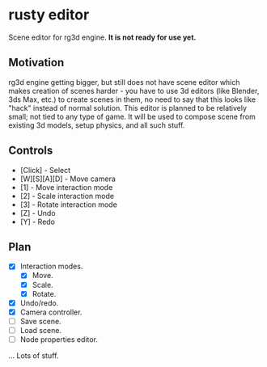 # rusty editor

Scene editor for rg3d engine. **It is not ready for use yet.**

## Motivation

rg3d engine getting bigger, but still does not have scene editor which makes creation of scenes harder - you have to use 3d editors (like Blender, 3ds Max, etc.) to create scenes in them, no need to say that this looks like "hack" instead of normal solution. This editor is planned to be relatively small; not tied to any type of game. It will be used to compose scene from existing 3d models, setup physics, and all such stuff.

## Controls

- [Click] - Select
- [W][S][A][D] - Move camera
- [1] - Move interaction mode
- [2] - Scale interaction mode
- [3] - Rotate interaction mode
- [Z] - Undo
- [Y] - Redo

## Plan

- [x] Interaction modes.
	- [x] Move.
	- [x] Scale.
	- [x] Rotate.
- [x] Undo/redo.
- [x] Camera controller.
- [ ] Save scene.
- [ ] Load scene.
- [ ] Node properties editor.

... Lots of stuff.
